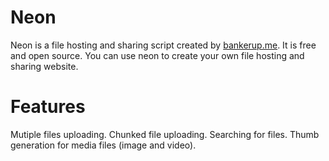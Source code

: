# Neon
Neon is a file hosting and sharing script created by <a href="https://bankerup.me" target="_blank">bankerup.me</a>. 
It is free and open source. You can use neon to create your own file hosting and sharing website. 

# Features
   Mutiple files uploading.
   Chunked file uploading.
   Searching for files.
   Thumb generation for media files (image and video).

